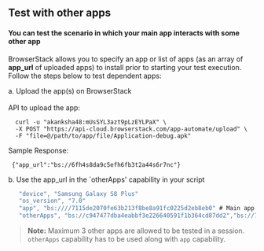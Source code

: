 ## Test with other apps
#### You can test the scenario in which your main app interacts with some other app

BrowserStack allows you to specify an app or list of apps (as an array of **app_url** of uploaded apps) to install prior to starting your test execution. Follow the steps below to test dependent apps:

a. Upload the app(s) on BrowserStack <br>
<br>
API to upload the app:
```
  curl -u "akanksha48:mUsSYL3azt9pLzEYLPaX" \
  -X POST "https://api-cloud.browserstack.com/app-automate/upload" \
  -F "file=@/path/to/app/file/Application-debug.apk"
```
Sample Response:
```
 {"app_url":"bs://6fh4s8da9c5efh6fb3t2a44s6r7nc"}
```

b. Use the app_url in the `otherApps' capability in your script
```java
   "device", "Samsung Galaxy S8 Plus"
   "os_version", "7.0"
   "app", "bs:////7115de2070fe63b213f8be8a91fc0225d2eb8eb0" # Main app
   "otherApps", "bs://c947477dba4eabbf3e226640591f1b364cd87dd2","bs://7a0b613a9dd91a35398c71eee2cfebc44744fd03" # Other apps
```

> **Note:** Maximum 3 other apps are allowed to be tested in a session. `otherApps` capability has to be used along with `app` capability.



